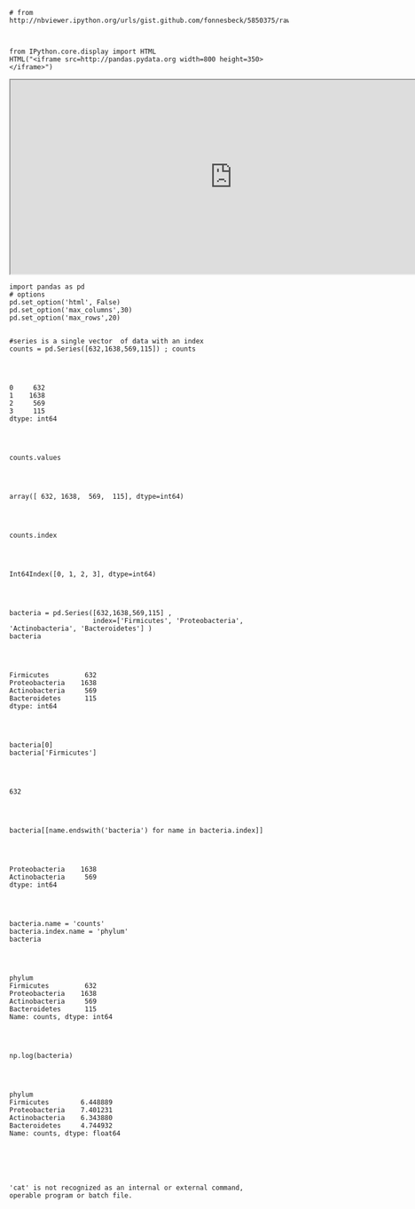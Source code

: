 

    # from http://nbviewer.ipython.org/urls/gist.github.com/fonnesbeck/5850375/raw/c18cfcd9580d382cb6d14e4708aab33a0916ff3e/1.+Introduction+to+Pandas.ipynb
    


    from IPython.core.display import HTML
    HTML("<iframe src=http://pandas.pydata.org width=800 height=350></iframe>")




<iframe src=http://pandas.pydata.org width=800 height=350></iframe>




    import pandas as pd
    # options
    pd.set_option('html', False)
    pd.set_option('max_columns',30)
    pd.set_option('max_rows',20)


    #series is a single vector  of data with an index
    counts = pd.Series([632,1638,569,115]) ; counts




    0     632
    1    1638
    2     569
    3     115
    dtype: int64




    counts.values




    array([ 632, 1638,  569,  115], dtype=int64)




    counts.index




    Int64Index([0, 1, 2, 3], dtype=int64)




    bacteria = pd.Series([632,1638,569,115] , 
                         index=['Firmicutes', 'Proteobacteria', 'Actinobacteria', 'Bacteroidetes'] ) 
    bacteria




    Firmicutes         632
    Proteobacteria    1638
    Actinobacteria     569
    Bacteroidetes      115
    dtype: int64




    bacteria[0]
    bacteria['Firmicutes']




    632




    bacteria[[name.endswith('bacteria') for name in bacteria.index]]




    Proteobacteria    1638
    Actinobacteria     569
    dtype: int64




    bacteria.name = 'counts'
    bacteria.index.name = 'phylum'
    bacteria




    phylum
    Firmicutes         632
    Proteobacteria    1638
    Actinobacteria     569
    Bacteroidetes      115
    Name: counts, dtype: int64




    np.log(bacteria)




    phylum
    Firmicutes        6.448889
    Proteobacteria    7.401231
    Actinobacteria    6.343880
    Bacteroidetes     4.744932
    Name: counts, dtype: float64




    

    'cat' is not recognized as an internal or external command,
    operable program or batch file.
    


    
